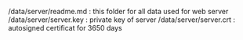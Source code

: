 /data/server/readme.md  : this folder for all data used for web server
/data/server/server.key : private key of server
/data/server/server.crt : autosigned certificat for 3650 days